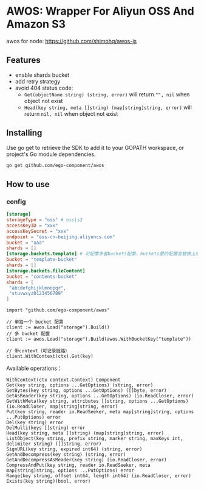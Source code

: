 # AWOS: Wrapper For Aliyun OSS And Amazon S3

awos for node: https://github.com/shimohq/awos-js

## Features

- enable shards bucket
- add retry strategy
- avoid 404 status code:
  - `Get(objectName string) (string, error)` will return `"", nil` when object not exist
  - `Head(key string, meta []string) (map[string]string, error)` will return `nil, nil` when object not exist

## Installing

Use go get to retrieve the SDK to add it to your GOPATH workspace, or project's Go module dependencies.

```bash
go get github.com/ego-component/awos
```

## How to use
### config
```toml
[storage]
storageType = "oss" # oss|s3
accessKeyID = "xxx"
accessKeySecret = "xxx"
endpoint = "oss-cn-beijing.aliyuncs.com"
bucket = "aaa"
shards = []
[storage.buckets.template] # 可配置多套buckets配置，buckets里的配置会替换上层配置
bucket = "template-bucket"
shards = []
[storage.buckets.fileContent]
bucket = "contents-bucket"
shards = [
 "abcdefghijklmnopqr",
 "stuvwxyz0123456789"
]
```

```golang
import "github.com/ego-component/awos"

// 单独一个 bucket 配置
client := awos.Load("storage").Build()
// 多 bucket 配置
client := awos.Load("storage").Build(awos.WithBucketKey("template"))

// 带context（可记录链路）
client.WithContext(ctx).Get(key)
```

Available operations：

```golang
WithContext(ctx context.Context) Component
Get(key string, options ...GetOptions) (string, error)
GetBytes(key string, options ...GetOptions) ([]byte, error)
GetAsReader(key string, options ...GetOptions) (io.ReadCloser, error)
GetWithMeta(key string, attributes []string, options ...GetOptions) (io.ReadCloser, map[string]string, error)
Put(key string, reader io.ReadSeeker, meta map[string]string, options ...PutOptions) error
Del(key string) error
DelMulti(keys []string) error
Head(key string, meta []string) (map[string]string, error)
ListObject(key string, prefix string, marker string, maxKeys int, delimiter string) ([]string, error)
SignURL(key string, expired int64) (string, error)
GetAndDecompress(key string) (string, error)
GetAndDecompressAsReader(key string) (io.ReadCloser, error)
CompressAndPut(key string, reader io.ReadSeeker, meta map[string]string, options ...PutOptions) error
Range(key string, offset int64, length int64) (io.ReadCloser, error)
Exists(key string)(bool, error)
```

